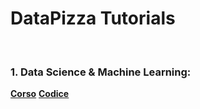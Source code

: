 # DataPizza Tutorials

<br>

### 1. Data Science & Machine Learning: 
<ins>**[Corso](https://www.instagram.com/datapizza/guide/data-science-tips/17949599117195141/)**</ins>
<ins>**[Codice](https://github.com/data-pizza/tutorials/tree/main/Data%20Science%20%26%20Machine%20Learning)**</ins>


